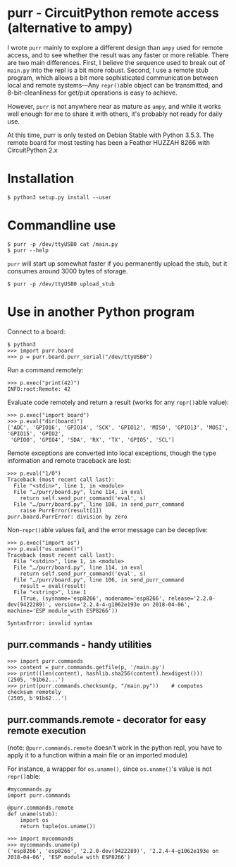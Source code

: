 # purr - CircuitPython remote access (alternative to ampy)

I wrote `purr` mainly to explore a different design than `ampy` used for
remote access, and to see whether the result was any faster or more reliable.
There are two main differences.  First, I believe the sequence used to
break out of `main.py` into the repl is a bit more robust.  Second, I use a
remote stub program, which allows a bit more sophisticated communication
between local and remote systems—Any `repr()`able object can be transmitted,
and 8-bit-cleanliness for get/put operations is easy to achieve.

However, `purr` is not anywhere near as mature as `ampy`, and while it
works well enough for me to share it with others, it's probably not ready
for daily use.

At this time, purr is only tested on Debian Stable with Python 3.5.3.  The
remote board for most testing has been a Feather HUZZAH 8266 with CircuitPython
2.x

# Installation

```
$ python3 setup.py install --user
```

# Commandline use

```
$ purr -p /dev/ttyUSB0 cat /main.py
$ purr --help
```

`purr` will start up somewhat faster if you permanently upload the stub, but it
consumes around 3000 bytes of storage.

```
$ purr -p /dev/ttyUSB0 upload_stub
```

# Use in another Python program

Connect to a board:

```
$ python3
>>> import purr.board
>>> p = purr.board.purr_serial("/dev/ttyUSB0")
```

Run a command remotely:

```
>>> p.exec("print(42)")
INFO:root:Remote: 42
```

Evaluate code remotely and return a result (works for any `repr()`able value):

```
>>> p.exec("import board")
>>> p.eval("dir(board)")
['ADC', 'GPIO16', 'GPIO14', 'SCK', 'GPIO12', 'MISO', 'GPIO13', 'MOSI', 'GPIO15', 'GPIO2',
 'GPIO0', 'GPIO4', 'SDA', 'RX', 'TX', 'GPIO5', 'SCL']
```

Remote exceptions are converted into local exceptions, though the type information and remote traceback are lost:

```
>>> p.eval("1/0")
Traceback (most recent call last):
  File "<stdin>", line 1, in <module>
  File "…/purr/board.py", line 114, in eval
    return self.send_purr_command('eval', s)
  File "…/purr/board.py", line 108, in send_purr_command
    raise PurrError(result[1])
purr.board.PurrError: division by zero
```

Non-`repr()`able values fail, and the error message can be deceptive:

```
>>> p.exec("import os")
>>> p.eval("os.uname()")
Traceback (most recent call last):
  File "<stdin>", line 1, in <module>
  File "…/purr/board.py", line 114, in eval
    return self.send_purr_command('eval', s)
  File "…/purr/board.py", line 106, in send_purr_command
    result = eval(result)
  File "<string>", line 1
    (True, (sysname='esp8266', nodename='esp8266', release='2.2.0-dev(9422289)', version='2.2.4-4-g1062e193e on 2018-04-06', machine='ESP module with ESP8266'))
                   ^
SyntaxError: invalid syntax
```

## purr.commands - handy utilities

```
>>> import purr.commands
>>> content = purr.commands.getfile(p, '/main.py')
>>> print((len(content), hashlib.sha256(content).hexdigest()))
(2505, '91b62...')
>>> print(purr.commands.checksum(p, "/main.py"))    # computes checksum remotely
(2505, b'91b62...')
```

## purr.commands.remote - decorator for easy remote execution
(note: `@purr.commands.remote` doesn't work in the python repl, you have to apply it to a function within a main file or an imported module)

For instance, a wrapper for `os.uname()`, since `os.uname()`'s value is not `repr()`able:
```
#mycommands.py
import purr.commands

@purr.commands.remote
def uname(stub):
    import os
    return tuple(os.uname())
```

```
>>> import mycommands
>>> mycommands.uname(p)
('esp8266', 'esp8266', '2.2.0-dev(9422289)', '2.2.4-4-g1062e193e on 2018-04-06', 'ESP module with ESP8266')
```
